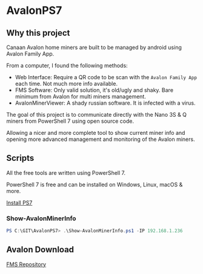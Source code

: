 # AvalonPS7


## Why this project

Canaan Avalon home miners are built to be managed by android using Avalon Family App.

From a computer, I found the following methods:

* Web Interface: Require a QR code to be scan with the `Avalon Family App` each time. Not much more info available.
* FMS Software: Only valid solution, it's old/ugly and shaky. Bare minimum from Avalon for multi miners management.
* AvalonMinerViewer: A shady russian software. It is infected with a virus.

The goal of this project is to communicate directly with the Nano 3S & Q miners from PowerShell 7 using open source code.

Allowing a nicer and more complete tool to show current miner info and opening more advanced management and monitoring of the Avalon miners.

## Scripts

All the free tools are written using PowerShell 7.

PowerShell 7 is free and can be installed on Windows, Linux, macOS & more.

[Install PS7](https://learn.microsoft.com/en-us/powershell/scripting/install/installing-powershell)

### Show-AvalonMinerInfo

```powershell
PS C:\GIT\AvalonPS7> .\Show-AvalonMinerInfo.ps1 -IP 192.168.1.236

```

## Avalon Download

[FMS Repository](https://download.canaan-creative.com/fms/)

